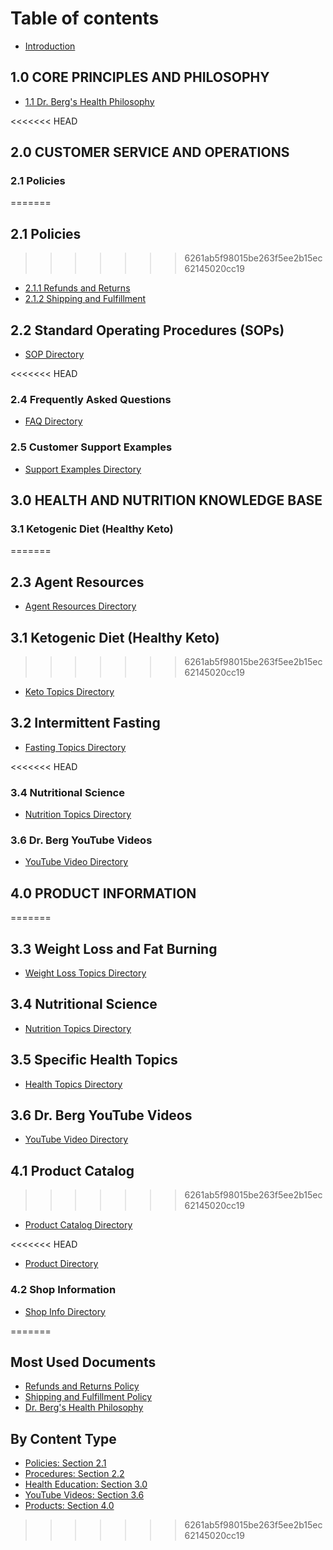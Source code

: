 # Table of contents

* [Introduction](README.md)

## 1.0 CORE PRINCIPLES AND PHILOSOPHY

* [1.1 Dr. Berg's Health Philosophy](1.0-Core-Principles-and-Philosophy/1.1-Dr-Bergs-Health-Philosophy.md)

<<<<<<< HEAD
## 2.0 CUSTOMER SERVICE AND OPERATIONS

### 2.1 Policies
=======
## 2.1 Policies
>>>>>>> 6261ab5f98015be263f5ee2b15ec62145020cc19

* [2.1.1 Refunds and Returns](2.0-Customer-Service-and-Operations/2.1-Policies/2.1.1-Refunds-and-Returns.md)
* [2.1.2 Shipping and Fulfillment](2.0-Customer-Service-and-Operations/2.1-Policies/2.1.2-Shipping-and-Fulfillment.md)

## 2.2 Standard Operating Procedures (SOPs)

* [SOP Directory](2.0-Customer-Service-and-Operations/2.2-Standard-Operating-Procedures-SOPs/README.md)

<<<<<<< HEAD
### 2.4 Frequently Asked Questions

* [FAQ Directory](2.0-Customer-Service-and-Operations/2.4-Frequently-Asked-Questions/README.md)

### 2.5 Customer Support Examples

* [Support Examples Directory](2.0-Customer-Service-and-Operations/2.5-Customer-Support-Examples/README.md)

## 3.0 HEALTH AND NUTRITION KNOWLEDGE BASE

### 3.1 Ketogenic Diet (Healthy Keto)
=======
## 2.3 Agent Resources

* [Agent Resources Directory](2.3-agent-resources/agent-resources-directory.md)

## 3.1 Ketogenic Diet (Healthy Keto)
>>>>>>> 6261ab5f98015be263f5ee2b15ec62145020cc19

* [Keto Topics Directory](3.0-Health-and-Nutrition-Knowledge-Base/3.1-Ketogenic-Diet-Healthy-Keto/README.md)

## 3.2 Intermittent Fasting

* [Fasting Topics Directory](3.0-Health-and-Nutrition-Knowledge-Base/3.2-Intermittent-Fasting/README.md)

<<<<<<< HEAD
### 3.4 Nutritional Science

* [Nutrition Topics Directory](3.0-Health-and-Nutrition-Knowledge-Base/3.4-Nutritional-Science/README.md)

### 3.6 Dr. Berg YouTube Videos

* [YouTube Video Directory](3.0-Health-and-Nutrition-Knowledge-Base/3.6-Dr-Berg-YouTube-Videos/README.md)

## 4.0 PRODUCT INFORMATION
=======
## 3.3 Weight Loss and Fat Burning

* [Weight Loss Topics Directory](3.3-weight-loss-and-fat-burning/weight-loss-topics-directory.md)

## 3.4 Nutritional Science

* [Nutrition Topics Directory](3.0-Health-and-Nutrition-Knowledge-Base/3.4-Nutritional-Science/README.md)

## 3.5 Specific Health Topics

* [Health Topics Directory](3.5-specific-health-topics/health-topics-directory.md)

## 3.6 Dr. Berg YouTube Videos

* [YouTube Video Directory](3.0-Health-and-Nutrition-Knowledge-Base/3.6-Dr-Berg-YouTube-Videos/README.md)

## 4.1 Product Catalog
>>>>>>> 6261ab5f98015be263f5ee2b15ec62145020cc19

* [Product Catalog Directory](4.1-product-catalog/product-catalog-directory.md)

<<<<<<< HEAD
* [Product Directory](4.0-Product-Information/4.1-Product-Catalog/README.md)

### 4.2 Shop Information

* [Shop Info Directory](4.0-Product-Information/4.2-Shop-Information/README.md)

=======
## Most Used Documents

* [Refunds and Returns Policy](2.0-Customer-Service-and-Operations/2.1-Policies/2.1.1-Refunds-and-Returns.md)
* [Shipping and Fulfillment Policy](2.0-Customer-Service-and-Operations/2.1-Policies/2.1.2-Shipping-and-Fulfillment.md)
* [Dr. Berg's Health Philosophy](1.0-Core-Principles-and-Philosophy/1.1-Dr-Bergs-Health-Philosophy.md)

## By Content Type

* [Policies: Section 2.1](by-content-type/policies-section-2.1.md)
* [Procedures: Section 2.2](by-content-type/procedures-section-2.2.md)
* [Health Education: Section 3.0](by-content-type/health-education-section-3.0.md)
* [YouTube Videos: Section 3.6](by-content-type/youtube-videos-section-3.6.md)
* [Products: Section 4.0](by-content-type/products-section-4.0.md)
>>>>>>> 6261ab5f98015be263f5ee2b15ec62145020cc19

